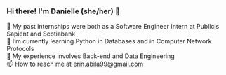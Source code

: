 ### Hi there! I'm Danielle (she/her) 👋   
 
<!--
**erinabila/erinabila** is a ✨ _special_ ✨ repository because its `README.md` (this file) appears on your GitHub profile.
Here are some ideas to get you started:
- 🔭 I’m currently working on ...
- 🌱 I’m currently learning ...
- 👯 I’m looking to collaborate on ...
- 🤔 I’m looking for help with ...
- 💬 Ask me about ...
- 📫 How to reach me: ...
- 😄 Pronouns: ...
- ⚡ Fun fact: ...
-->
🔭 My past internships were both as a Software Engineer Intern at Publicis Sapient and Scotiabank  
🌱 I’m currently learning Python in Databases and in Computer Network Protocols  
🤔 My experience involves Back-end and Data Engineering    
📫 How to reach me at erin.abila99@gmail.com      
 
